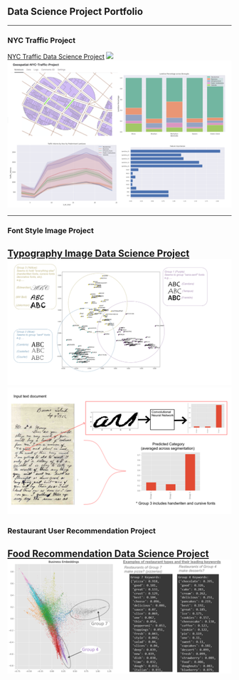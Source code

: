 ## Data Science Project Portfolio

---

### NYC Traffic Project

[NYC Traffic Data Science Project](nyc_traffic_project.md)
<img src="images/leaflet_gif.gif?raw=true"/>
<img src="images/traffic_data.png?raw=true"/>

---

### Font Style Image Project

[Typography Image Data Science Project](typography.md)
<img src="images/fonts.png?raw=true"/>
<img src="images/convfont.png?raw=true"/>
---


### Restaurant User Recommendation Project
[Food Recommendation Data Science Project](food_recommendation.md)
<img src="images/images_food_recommendation/keywords_business.png?raw=true"/>
---
